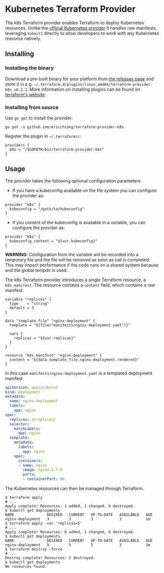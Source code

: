 # Kubernetes Terraform Provider

The k8s Terraform provider enables Terraform to deploy Kubernetes resources. Unlike the [official Kubernetes provider][kubernetes-provider] it handles raw manifests, leveraging `kubectl` directly to allow developers to work with any Kubernetes resource natively.

## Installing

### Installing the binary

Download a pre-built binary for your platform from [the releases page](https://github.com/fiveai/terraform-provider-k8s/releases) and store it in e.g. `~/.terraform.d/plugins/linux_amd64/terraform-provider-k8s_v0.2.1`. More information on installing plugins can be found on [terraform's website](https://www.terraform.io/docs/plugins/basics.html#installing-plugins).

### Installing from source

Use `go get` to install the provider:

```
go get -u github.com/ericchiang/terraform-provider-k8s
```

Register the plugin in `~/.terraformrc`:

```hcl
providers {
  k8s = "/$GOPATH/bin/terraform-provider-k8s"
}
```
## Usage

The provider takes the following optional configuration parameters:

* If you have a kubeconfig available on the file system you can configure the provider as:

```hcl
provider "k8s" {
  kubeconfig = "/path/to/kubeconfig"
}
```

* If you content of the kubeconfig is available in a variable, you can configure the provider as:

```hcl
provider "k8s" {
  kubeconfig_content = "${var.kubeconfig}"
}
```

**WARNING:** Configuration from the variable will be recorded into a temporary file and the file will be removed as
soon as call is completed. This may impact performance if the code runs on a shared system because
and the global tempdir is used.

The k8s Terraform provider introduces a single Terraform resource, a `k8s_manifest`. The resource contains a `content` field, which contains a raw manifest.

```hcl
variable "replicas" {
  type    = "string"
  default = 3
}

data "template_file" "nginx-deployment" {
  template = "${file("manifests/nginx-deployment.yaml")}"

  vars {
    replicas = "${var.replicas}"
  }
}

resource "k8s_manifest" "nginx-deployment" {
  content = "${data.template_file.nginx-deployment.rendered}"
}
```

In this case `manifests/nginx-deployment.yaml` is a templated deployment manifest.

```yaml
apiVersion: apps/v1beta2
kind: Deployment
metadata:
  name: nginx-deployment
  labels:
    app: nginx
spec:
  replicas: ${replicas}
  selector:
    matchLabels:
      app: nginx
  template:
    metadata:
      labels:
        app: nginx
    spec:
      containers:
      - name: nginx
        image: nginx:1.7.9
        ports:
        - containerPort: 80
```

The Kubernetes resources can then be managed through Terraform.

```terminal
$ terraform apply
# ...
Apply complete! Resources: 1 added, 1 changed, 0 destroyed.
$ kubectl get deployments
NAME               DESIRED   CURRENT   UP-TO-DATE   AVAILABLE   AGE
nginx-deployment   3         3         3            3           1m
$ terraform apply -var 'replicas=5'
# ...
Apply complete! Resources: 0 added, 1 changed, 0 destroyed.
$ kubectl get deployments
NAME               DESIRED   CURRENT   UP-TO-DATE   AVAILABLE   AGE
nginx-deployment   5         5         5            3           3m
$ terraform destroy -force
# ...
Destroy complete! Resources: 2 destroyed.
$ kubectl get deployments
No resources found.
```

[kubernetes-provider]: https://www.terraform.io/docs/providers/kubernetes/index.html
